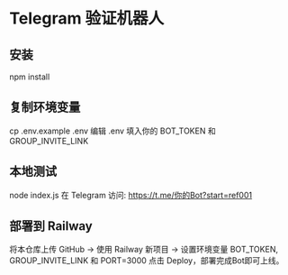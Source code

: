 # Telegram 验证机器人

## 安装
npm install

## 复制环境变量
cp .env.example .env
编辑 .env 填入你的 BOT_TOKEN 和 GROUP_INVITE_LINK

## 本地测试
node index.js
在 Telegram 访问:
https://t.me/你的Bot?start=ref001

## 部署到 Railway
将本仓库上传 GitHub → 使用 Railway 新项目 → 
设置环境变量 BOT_TOKEN, GROUP_INVITE_LINK 和 PORT=3000
点击 Deploy，部署完成Bot即可上线。
